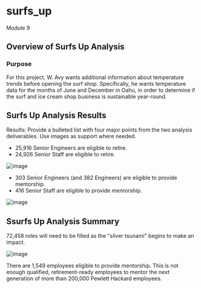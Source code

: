 # surfs_up
Module 9

## Overview of Surfs Up Analysis

### Purpose

  For this project, W. Avy wants additional information about temperature trends before opening the surf shop. Specifically, he wants temperature data for the months of June and December in Oahu, in order to determine if the surf and ice cream shop business is sustainable year-round.
 
  
## Surfs Up Analysis Results
Results: Provide a bulleted list with four major points from the two analysis deliverables. Use images as support where needed.
* 25,916 Senior Engineers are eligible to retire.
* 24,926 Senior Staff are eligible to retire. 

![image](https://user-images.githubusercontent.com/103475613/170876398-72e6528d-f6b1-4b07-8d48-4d1be4d93a39.png)

* 303 Senior Engineers (and 382 Engineers) are eligible to provide mentorship.
* 416 Senior Staff are eligible to provide menrorship. 

![image](https://user-images.githubusercontent.com/103475613/170876574-9fd3e674-121d-4ed6-922b-4a236be437b4.png)


## Ssurfs Up Analysis Summary

72,458 roles will need to be filled as the "silver tsunami" begins to make an impact.

![image](https://user-images.githubusercontent.com/103475613/170876765-43995453-8197-4db3-a761-8a689d444243.png)

There are 1,549 employees eligible to provide mentorship. This is not enough qualified, retirement-ready employees to mentor the next generation of more than 200,000 Pewlett Hackard employees.
